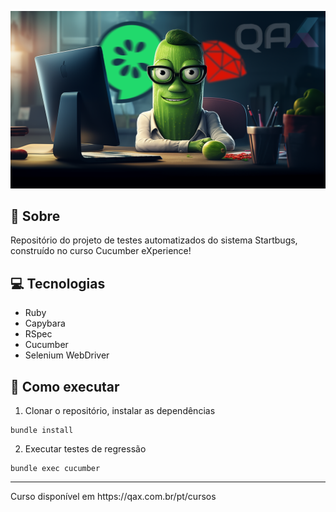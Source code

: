 ![poster](https://raw.githubusercontent.com/qaxperience/thumbnails/main/cucumber-experience.png)

## 🤘 Sobre

Repositório do projeto de testes automatizados do sistema Startbugs, construído no curso Cucumber eXperience!

## 💻 Tecnologias
- Ruby
- Capybara
- RSpec
- Cucumber
- Selenium WebDriver

## 🤖 Como executar

1. Clonar o repositório, instalar as dependências
```
bundle install
```

2. Executar testes de regressão
```
bundle exec cucumber
```

<hr>
Curso disponível em https://qax.com.br/pt/cursos